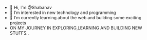- 👋 Hi, I’m @Shabanav
- 👀 I’m interested in new technology and programming
- 🌱 I’m currently learning about the web and building some exciting projects
- ON MY JOURNEY IN EXPLORING,LEARNING AND BUILDING NEW STUFFS..
